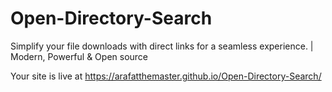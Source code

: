 # Open-Directory-Search
Simplify your file downloads with direct links for a seamless experience. | Modern, Powerful &amp; Open source

Your site is live at https://arafatthemaster.github.io/Open-Directory-Search/
